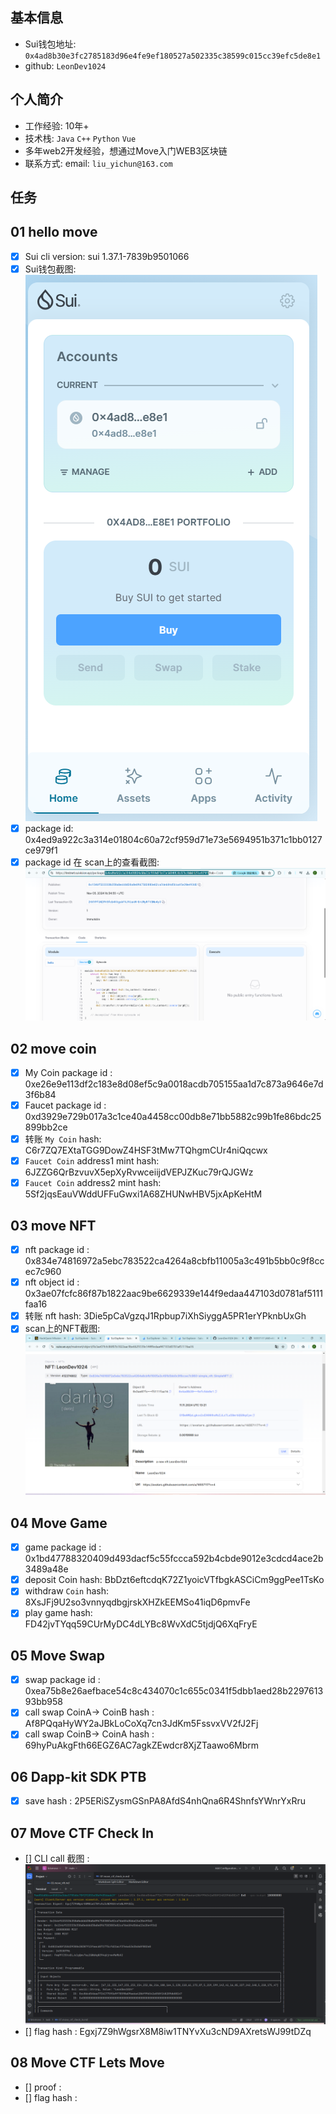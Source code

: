 ## 基本信息
- Sui钱包地址: `0x4ad8b30e3fc2785183d96e4fe9ef180527a502335c38599c015cc39efc5de8e1`
- github: `LeonDev1024`

## 个人简介
- 工作经验: 10年+
- 技术栈: `Java` `C++` `Python` `Vue`
- 多年web2开发经验，想通过Move入门WEB3区块链
- 联系方式: email: `liu_yichun@163.com` 

## 任务

##   01 hello move  
- [x] Sui cli version: sui 1.37.1-7839b9501066
- [x] Sui钱包截图: ![Sui钱包截图](./images/wallet_20241105.png)
- [x] package id: 0x4ed9a922c3a314e01804c60a72cf959d71e73e5694951b371c1bb0127ce979f1
- [x] package id 在 scan上的查看截图:![Scan截图](./images/scan_package.png)

##   02 move coin
- [x] My Coin package id : 0xe26e9e113df2c183e8d08ef5c9a0018acdb705155aa1d7c873a9646e7d3f6b84
- [x] Faucet package id : 0xd3929e729b017a3c1ce40a4458cc00db8e71bb5882c99b1fe86bdc25899bb2ce
- [x] 转账 `My Coin` hash: C6r7ZQ7EXtaTGG9DowZ4HSF3tMw7TQhgmCUr4niQqcwx
- [x] `Faucet Coin` address1 mint hash: 6JZZG6QrBzvuvX5epXyRvwceiijdVEPJZKuc79rQJGWz
- [x] `Faucet Coin` address2 mint hash: 5Sf2jqsEauVWddUFFuGwxi1A68ZHUNwHBV5jxApKeHtM

##   03 move NFT
- [x] nft package id : 0x834e74816972a5ebc783522ca4264a8cbfb11005a3c491b5bb0c9f8ccec7c960
- [x] nft object id : 0x3ae07fcfc86f87b1822aac9be6629339e144f9edaa447103d0781af5111faa16
- [x] 转账 nft  hash: 3Die5pCaVgzqJ1Rpbup7iXhSiyggA5PR1erYPknbUxGh
- [x] scan上的NFT截图:![Scan截图](./images/nft_scan.png)

##   04 Move Game
- [x] game package id : 0x1bd47788320409d493dacf5c55fccca592b4cbde9012e3cdcd4ace2b3489a48e
- [x] deposit Coin hash: BbDzt6eftcdqK72Z1yoicVTfbgkASCiCm9ggPee1TsKo
- [x] withdraw `Coin` hash: 8XsJFj9U2so3vnnyqdbgjrskXHZkEEMSo41iqD6pmvFe
- [x] play game hash: FD42jvTYqq59CUrMyDC4dLYBc8WvXdC5tjdjQ6XqFryE

##   05 Move Swap
- [x] swap package id : 0xea75b8e26aefbace54c8c434070c1c655c0341f5dbb1aed28b229761393bb958
- [x] call swap CoinA-> CoinB  hash : Af8PQqaHyWY2aJBkLoCoXq7cn3JdKm5FssvxVV2fJ2Fj
- [x] call swap CoinB-> CoinA  hash : 69hyPuAkgFth66EGZ6AC7agkZEwdcr8XjZTaawo6Mbrm

##   06 Dapp-kit SDK PTB
- [x] save hash : 2P5ERiSZysmGSnPA8AfdS4nhQna6R4ShnfsYWnrYxRru

##   07 Move CTF Check In
- [] CLI call 截图 : ![截图](./images/cli_call_task7.png)
- [] flag hash : Egxj7Z9hWgsrX8M8iw1TNYvXu3cND9AXretsWJ99tDZq

##   08 Move CTF Lets Move
- [] proof : 
- [] flag hash :
